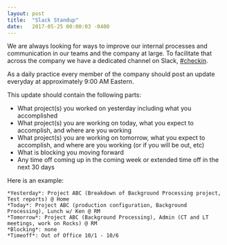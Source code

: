 ```yaml
---
layout: post
title:  "Slack Standup"
date:   2017-05-25 00:00:03 -0400
---
```


We are always looking for ways to improve our internal processes and communication in our teams and the company at large. To facilitate that across the company we have a dedicated channel on Slack, [#checkin](https://rolemodelsoftware.slack.com/messages/checkin/).

As a daily practice every member of the company should post an update everyday at approximately 9:00 AM Eastern.

This update should contain the following parts:

* What project(s) you worked on yesterday including what you
  accomplished
* What project(s) you are working on today, what you expect to accomplish, and where are you working
* What project(s) you are working on tomorrow, what you expect to accomplish, and where are you working (or if you will be out, etc)
* What is blocking you moving forward
* Any time off coming up in the coming week or extended time off in the next 30 days

Here is an example:

```
*Yesterday*: Project ABC (Breakdown of Background Processing project, Test reports) @ Home
*Today*: Project ABC (production configuration, Background Processing), Lunch w/ Ken @ RM
*Tomorrow*: Project ABC (Background Processing), Admin (CT and LT meetings, work on Rocks) @ RM
*Blocking*: none
*Timeoff*: Out of Office 10/1 - 10/6
```
